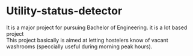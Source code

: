# Utility-status-detector
It is a major project for pursuing Bachelor of Engineering. it is a Iot based project   
This project basically is aimed at letting hostelers know of vacant washrooms (speccially useful during morning peak hours).
